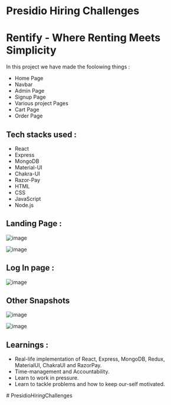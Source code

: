 # Presidio Hiring Challenges
# Rentify - Where Renting Meets Simplicity

In this project we have made the foolowing things :
 * Home Page
 * Navbar
 * Admin Page
 * Signup Page
 * Various project Pages
 * Cart Page
 * Order Page

## Tech stacks used :
* React
* Express
* MongoDB
* Material-UI
* Chakra-UI
* Razor-Pay
* HTML
* CSS
* JavaScript
* Node.js

## Landing Page :

![image](https://github.com/Prabhat1225/Presidio_Hiring_Challenges/assets/107301804/0427e157-54e4-47eb-b3e6-0798a2367c97)

![image](https://github.com/Prabhat1225/Presidio_Hiring_Challenges/assets/107301804/f173d8ef-f38c-4c6d-aab9-5931a8024071)



## Log In page :

![image](https://github.com/Prabhat1225/Presidio_Hiring_Challenges/assets/107301804/23be2ec1-ab4b-4865-a020-01ff39f25e0e)

## Other Snapshots

![image](https://github.com/Prabhat1225/Presidio_Hiring_Challenges/assets/107301804/121714e2-990c-4299-a223-8ef9301760f2)

![image](https://github.com/Prabhat1225/Presidio_Hiring_Challenges/assets/107301804/595c81e2-8889-4f78-b7cc-7016ceb12f94)


## Learnings :
* Real-life implementation of React, Express, MongoDB, Redux, MaterialUI, ChakraUI and RazorPay.
* Time-management and Accountability.
* Learn to work in pressure.
* Learn to tackle problems and how to keep our-self motivated.
  






#   P r e s i d i o _ H i r i n g _ C h a l l e n g e s 
 
 
